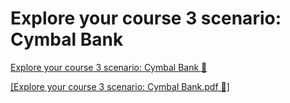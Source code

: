 # Explore your course 3 scenario: Cymbal Bank

[Explore your course 3 scenario: Cymbal Bank 🔗](https://www.coursera.org/learn/cloud-security-risks-identify-and-protect-against-threats/supplement/fv6nn/explore-your-course-3-scenario-cymbal-bank)

[[Explore your course 3 scenario: Cymbal Bank.pdf 🔗]](https://1drv.ms/b/c/526c45566c8c239a/ES3GCZc8uXZCnpsok_ZVz5IBSbtAyB-nd4wS-mVcMPwNPA?e=8CfqVp)
